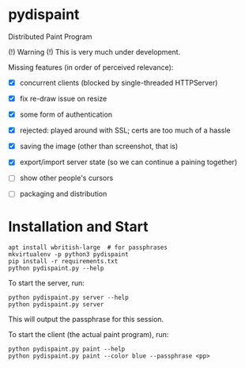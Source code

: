 # pydispaint
Distributed Paint Program


(!) Warning (!) This is very much under development.

Missing features (in order of perceived relevance):
- [x] concurrent clients (blocked by single-threaded HTTPServer)
- [x] fix re-draw issue on resize
- [x] some form of authentication
- [x] rejected: played around with SSL; certs are too much of a hassle
- [x] saving the image (other than screenshot, that is)
- [x] export/import server state (so we can continue a paining together)
- [ ] show other people's cursors
- [ ] packaging and distribution


# Installation and Start

    apt install wbritish-large  # for passphrases
    mkvirtualenv -p python3 pydispaint
    pip install -r requirements.txt
    python pydispaint.py --help

To start the server, run:

    python pydispaint.py server --help
    python pydispaint.py server

This will output the passphrase for this session.

To start the client (the actual paint program), run:

    python pydispaint.py paint --help
    python pydispaint.py paint --color blue --passphrase <pp>

